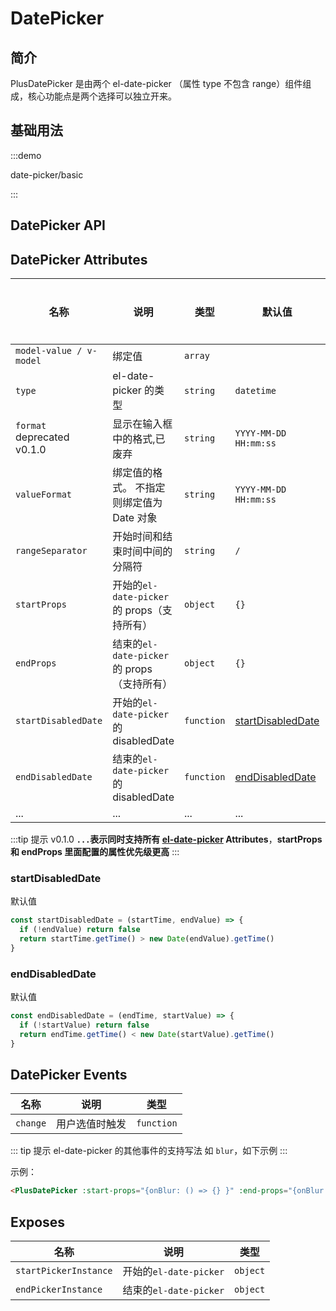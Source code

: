 # DatePicker

## 简介

PlusDatePicker 是由两个 el-date-picker （属性 type 不包含 range）组件组成，核心功能点是两个选择可以独立开来。

## 基础用法

:::demo

date-picker/basic

:::

## DatePicker API

## DatePicker Attributes

| 名称                                                                                   | 说明                                         | 类型                                                                                               | 默认值                                                              | 是否必须 |
| -------------------------------------------------------------------------------------- | -------------------------------------------- | -------------------------------------------------------------------------------------------------- | ------------------------------------------------------------------- | -------- |
| `model-value / v-model`                                                                | 绑定值                                       | `array` <docs-tip content='string[]'></docs-tip>                                                   |                                                                     | 否       |
| `type`                                                                                 | el-date-picker 的类型                        | `string` <docs-tip content="'year' / 'month' / 'date' / 'dates' / 'datetime' / 'week'"></docs-tip> | `datetime`                                                          | 否       |
| <el-text tag="del">`format`</el-text> <el-tag type="danger">deprecated v0.1.0</el-tag> | 显示在输入框中的格式,已废弃                  | `string`                                                                                           | `YYYY-MM-DD HH:mm:ss`                                               | 否       |
| `valueFormat`                                                                          | 绑定值的格式。 不指定则绑定值为 Date 对象    | `string`                                                                                           | `YYYY-MM-DD HH:mm:ss`                                               | 否       |
| `rangeSeparator`                                                                       | 开始时间和结束时间中间的分隔符               | `string`                                                                                           | `/`                                                                 | 否       |
| `startProps`                                                                           | 开始的`el-date-picker` 的 props（支持所有）  | `object`                                                                                           | `{}`                                                                | 否       |
| `endProps`                                                                             | 结束的`el-date-picker` 的 props （支持所有） | `object`                                                                                           | `{}`                                                                | 否       |
| `startDisabledDate`                                                                    | 开始的`el-date-picker` 的 disabledDate       | `function` <docs-tip content='(startTime: Date, endValue: string) => boolean'></docs-tip>          | [startDisabledDate](/components/date-picker.html#startdisableddate) | 否       |
| `endDisabledDate`                                                                      | 结束的`el-date-picker` 的 disabledDate       | `function` <docs-tip content='`(endTime: Date, startValue: string) => boolean`'></docs-tip>        | [endDisabledDate](/components/date-picker.html#enddisableddate)     | 否       |
| ...                                                                                    | ...                                          | ...                                                                                                | ...                                                                 | ...      |

:::tip 提示
<el-tag >v0.1.0</el-tag>
**`...`表示同时支持所有 [el-date-picker](https://element-plus.org/en-US/component/date-picker.html#attributes) Attributes**，**startProps 和 endProps 里面配置的属性优先级更高**
:::

### startDisabledDate

默认值

```js
const startDisabledDate = (startTime, endValue) => {
  if (!endValue) return false
  return startTime.getTime() > new Date(endValue).getTime()
}
```

### endDisabledDate

默认值

```js
const endDisabledDate = (endTime, startValue) => {
  if (!startValue) return false
  return endTime.getTime() < new Date(startValue).getTime()
}
```

## DatePicker Events

| 名称     | 说明           | 类型                                                                |
| -------- | -------------- | ------------------------------------------------------------------- |
| `change` | 用户选值时触发 | `function` <docs-tip content='(value:string[]) => void'></docs-tip> |

::: tip 提示
el-date-picker 的其他事件的支持写法 如 `blur`，如下示例
:::

示例：

```html
<PlusDatePicker :start-props="{onBlur: () => {} }" :end-props="{onBlur: () => {} }" />
```

## Exposes

| 名称                  | 说明                   | 类型                                                                      |
| --------------------- | ---------------------- | ------------------------------------------------------------------------- |
| `startPickerInstance` | 开始的`el-date-picker` | `object`<docs-tip content='InstanceType<typeof ElDatePicker>'></docs-tip> |
| `endPickerInstance`   | 结束的`el-date-picker` | `object`<docs-tip content='InstanceType<typeof ElDatePicker>'></docs-tip> |
